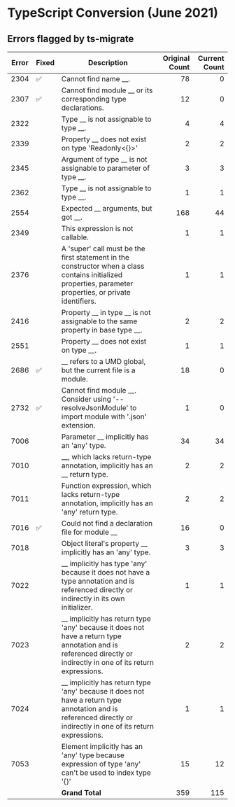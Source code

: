 # TypeScript Conversion (June 2021)

## Errors flagged by ts-migrate

<!-- markdownlint-disable MD037 -->
|Error|Fixed|Description|Original Count|Current Count|
|-----|-----|-----------|-------------:|------------:|
|2304|:white_check_mark:|Cannot find name __.|78|0|
|2307|:white_check_mark:|Cannot find module __ or its corresponding type declarations.|12|0|
|2322||Type __ is not assignable to type __.|4|4|
|2339||Property __ does not exist on type 'Readonly<{}>'|2|2|
|2345||Argument of type __ is not assignable to parameter of type __.|3|3|
|2362||Type __ is not assignable to type __.|1|1|
|2554||Expected __ arguments, but got __.|168|44|
|2349||This expression is not callable.|1|1|
|2376||A 'super' call must be the first statement in the constructor when a class contains initialized properties, parameter properties, or private identifiers.|1|1|
|2416||Property __ in type __ is not assignable to the same property in base type __.|2|2|
|2551||Property __ does not exist on type __.|1|1|
|2686|:white_check_mark:|__ refers to a UMD global, but the current file is a module.|18|0|
|2732|:white_check_mark:|Cannot find module __. Consider using '--resolveJsonModule' to import module with '.json' extension.|1|0|
|7006||Parameter __ implicitly has an 'any' type.|34|34|
|7010||__, which lacks return-type annotation, implicitly has an __ return type.|2|2|
|7011||Function expression, which lacks return-type annotation, implicitly has an 'any' return type.|2|2|
|7016|:white_check_mark:|Could not find a declaration file for module __|16|0|
|7018||Object literal's property __ implicitly has an 'any' type.|3|3|
|7022||__ implicitly has type 'any' because it does not have a type annotation and is referenced directly or indirectly in its own initializer.|1|1|
|7023||__ implicitly has return type 'any' because it does not have a return type annotation and is referenced directly or indirectly in one of its return expressions.|2|2|
|7024||__ implicitly has return type 'any' because it does not have a return type annotation and is referenced directly or indirectly in one of its return expressions.|1|1|
|7053||Element implicitly has an 'any' type because expression of type 'any' can't be used to index type '{}'|15|12|
|||**Grand Total**|359|115|
